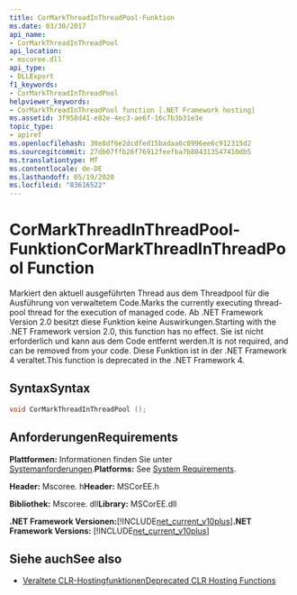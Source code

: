 ```yaml
---
title: CorMarkThreadInThreadPool-Funktion
ms.date: 03/30/2017
api_name:
- CorMarkThreadInThreadPool
api_location:
- mscoree.dll
api_type:
- DLLExport
f1_keywords:
- CorMarkThreadInThreadPool
helpviewer_keywords:
- CorMarkThreadInThreadPool function [.NET Framework hosting]
ms.assetid: 3f958d41-e82e-4ec3-ae6f-16c7b3b31e3e
topic_type:
- apiref
ms.openlocfilehash: 30e8df6e2dcdfed15badaa6c0996ee6c912315d2
ms.sourcegitcommit: 27db07ffb26f76912feefba7b884313547410db5
ms.translationtype: MT
ms.contentlocale: de-DE
ms.lasthandoff: 05/19/2020
ms.locfileid: "83616522"
---
```

# <a name="cormarkthreadinthreadpool-function"></a><span data-ttu-id="0a910-102">CorMarkThreadInThreadPool-Funktion</span><span class="sxs-lookup"><span data-stu-id="0a910-102">CorMarkThreadInThreadPool Function</span></span>
<span data-ttu-id="0a910-103">Markiert den aktuell ausgeführten Thread aus dem Threadpool für die Ausführung von verwaltetem Code.</span><span class="sxs-lookup"><span data-stu-id="0a910-103">Marks the currently executing thread-pool thread for the execution of managed code.</span></span> <span data-ttu-id="0a910-104">Ab .NET Framework Version 2.0 besitzt diese Funktion keine Auswirkungen.</span><span class="sxs-lookup"><span data-stu-id="0a910-104">Starting with the .NET Framework version 2.0, this function has no effect.</span></span> <span data-ttu-id="0a910-105">Sie ist nicht erforderlich und kann aus dem Code entfernt werden.</span><span class="sxs-lookup"><span data-stu-id="0a910-105">It is not required, and can be removed from your code.</span></span> <span data-ttu-id="0a910-106">Diese Funktion ist in der .NET Framework 4 veraltet.</span><span class="sxs-lookup"><span data-stu-id="0a910-106">This function is deprecated in the .NET Framework 4.</span></span>  
  
## <a name="syntax"></a><span data-ttu-id="0a910-107">Syntax</span><span class="sxs-lookup"><span data-stu-id="0a910-107">Syntax</span></span>  
  
```cpp  
void CorMarkThreadInThreadPool ();  
```  
  
## <a name="requirements"></a><span data-ttu-id="0a910-108">Anforderungen</span><span class="sxs-lookup"><span data-stu-id="0a910-108">Requirements</span></span>  
 <span data-ttu-id="0a910-109">**Plattformen:** Informationen finden Sie unter [Systemanforderungen](../../get-started/system-requirements.md).</span><span class="sxs-lookup"><span data-stu-id="0a910-109">**Platforms:** See [System Requirements](../../get-started/system-requirements.md).</span></span>  
  
 <span data-ttu-id="0a910-110">**Header:** Mscoree. h</span><span class="sxs-lookup"><span data-stu-id="0a910-110">**Header:** MSCorEE.h</span></span>  
  
 <span data-ttu-id="0a910-111">**Bibliothek:** Mscoree. dll</span><span class="sxs-lookup"><span data-stu-id="0a910-111">**Library:** MSCorEE.dll</span></span>  
  
 <span data-ttu-id="0a910-112">**.NET Framework Versionen:**[!INCLUDE[net_current_v10plus](../../../../includes/net-current-v10plus-md.md)]</span><span class="sxs-lookup"><span data-stu-id="0a910-112">**.NET Framework Versions:** [!INCLUDE[net_current_v10plus](../../../../includes/net-current-v10plus-md.md)]</span></span>  
  
## <a name="see-also"></a><span data-ttu-id="0a910-113">Siehe auch</span><span class="sxs-lookup"><span data-stu-id="0a910-113">See also</span></span>

- [<span data-ttu-id="0a910-114">Veraltete CLR-Hostingfunktionen</span><span class="sxs-lookup"><span data-stu-id="0a910-114">Deprecated CLR Hosting Functions</span></span>](deprecated-clr-hosting-functions.md)

